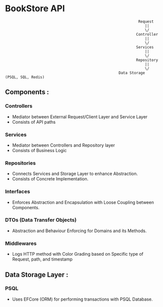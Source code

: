 # BookStore API

                                                                 Request
                                                                    ||
                                                                    \/
                                                                Controller
                                                                    ||
                                                                    \/
                                                                Services
                                                                    ||
                                                                    \/
                                                                Repository
                                                                    ||
                                                                    \/
                                                        Data Storage (PSQL, SQL, Redis)


## Components :

### Controllers
* Mediator between External Request/Client Layer and Service Layer
* Consists of API paths

### Services
* Mediator between Controllers and Repository layer
* Consists of Business Logic

### Repositories 
* Connects Services and Storage Layer to enhance Abstraction.
* Consists of Concrete Implementation.

### Interfaces
* Enforces Abstraction and Encapsulation with Loose Coupling between Components.

### DTOs (Data Transfer Objects)
* Abstraction and Behaviour Enforcing for Domains and its Methods.

### Middlewares
* Logs HTTP method with Color Grading based on Specific type of Request, path, and timestamp 

## Data Storage Layer :

### PSQL 
* Uses EFCore (ORM) for performing transactions with PSQL Database.
